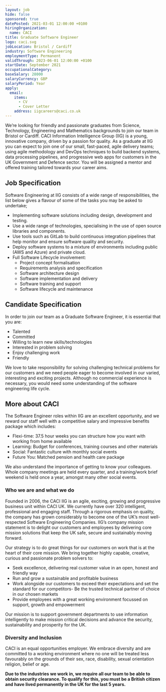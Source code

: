 ```yaml
---
layout: job
hide: false
sponsored: true
datePosted: 2021-03-01 12:00:00 +0100
hiringOrganization:
  name: CACI
title: Graduate Software Engineer
logo: caci.svg
jobLocation: Bristol / Cardiff
industry: Software Engineering
employmentType: Permanent
validThrough: 2023-06-01 12:00:00 +0100
startDate: September 2021
occupationalCategory:
baseSalary: 28000
salaryCurrency: GBP
salaryPeriod: Year
apply:
  email:
    items:
      - CV
      - Cover Letter
    address: iigcareers@caci.co.uk
---
```


We’re looking for friendly and passionate graduates from Science, Technology, Engineering and Mathematics backgrounds to join our team in Bristol or Cardiff. CACI Information Intelligence Group (IIG) is a young, innovative company, driven by a passion for quality. As a graduate at IIG you can expect to join one of our small, fast-paced, agile delivery teams; using agile methodology and DevOps techniques to build backend systems, data processing pipelines, and progressive web apps for customers in the UK Government and Defence sector. You will be assigned a mentor and offered training tailored towards your career aims. 

## Job Specification
Software Engineering at IIG consists of a wide range of responsibilities, the list below gives a flavour of some of the
tasks you may be asked to undertake;
- Implementing software solutions including design, development and testing.
- Use a wide range of technologies, specialising in the use of open source libraries and components.
- Use tools such as GitLab to build continuous integration pipelines that help monitor and ensure software quality
and security.
- Deploy software systems to a mixture of environments including public (AWS and Azure) and private cloud.
- Full Software Lifecycle involvement:
    - Project concept formalisation
    - Requirements analysis and specification
    - Software architecture design
    - Software implementation and delivery
    - Software training and support
    - Software lifecycle and maintenance


## Candidate Specification
In order to join our team as a Graduate Software Engineer, it is essential that you are:
- Talented
- Committed
- Willing to learn new skills/technologies
- Interested in problem solving
- Enjoy challenging work
- Friendly


We love to take responsibility for solving challenging technical problems for our customers and we need people eager to become involved in our varied, interesting and exciting projects. Although no commercial experience is necessary, you would need some understanding of the software engineering life cycle.

## More about CACI
The Software Engineer roles within IIG are an excellent opportunity, and we reward our staff well with a competitive salary and impressive benefits package which includes:

- Flexi-time: 37.5 hour weeks you can structure how you want with working from home available
- Learning: Budget for conferences, training courses and other materials
- Social: Fantastic culture with monthly social events
- Future You: Matched pension and health care package

We also understand the importance of getting to know your colleagues. Whole company meetings are held every quarter, and a training/work brief weekend is held once a year, amongst many other social events.

### Who we are and what we do
Founded in 2006, the CACI IIG is an agile, exciting, growing and progressive business unit within CACI UK. We currently have over 320 intelligent, professional and engaging staff. Through a rigorous emphasis on quality, the company has grown considerably to become one of the UK’s most well-respected Software Engineering Companies. IIG’s company mission statement is to delight our customers and employees by delivering core mission solutions that keep the UK safe, secure and sustainably moving forward.

Our strategy is to do great things for our customers on work that is at the heart of their core mission. We bring together highly capable, creative, curious and passionate problem solvers to:

- Seek excellence, delivering real customer value in an open, honest and friendly way
- Run and grow a sustainable and profitable business
- Work alongside our customers to exceed their expectations and set the standard for our competitors- Be the
trusted technical partner of choice in our chosen markets
- Provide employees with a great working environment focussed on support, growth and empowerment

Our mission is to support government departments to use information intelligently to make mission critical decisions and advance the security, sustainability and prosperity for the UK.

### Diversity and Inclusion
CACI is an equal opportunities employer. We embrace diversity and are committed to a working environment where no one will be treated less favourably on the grounds of their sex, race, disability, sexual orientation religion, belief or age.

**Due to the industries we work in, we require all our team to be able to obtain security clearance. To qualify for this, you must be a British citizen and have lived permanently in the UK for the last 5 years.**